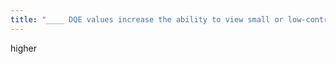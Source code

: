 ```yaml
---
title: "____ DQE values increase the ability to view small or low-contrast structures and are greatly valued in digital mammography systems"
---
```

higher

